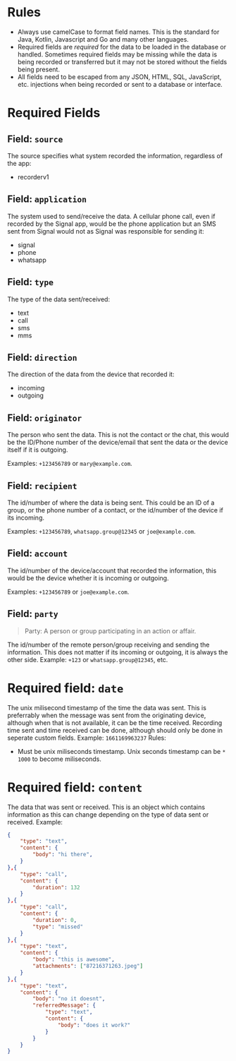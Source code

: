 
# Rules
- Always use camelCase to format field names. This is the standard for Java, Kotlin, Javascript and Go and many other languages.
- Required fields are *required* for the data to be loaded in the database or handled. Sometimes required fields may be missing while the data is being recorded or transferred but it may not be stored without the fields being present.
- All fields need to be escaped from any JSON, HTML, SQL, JavaScript, etc. injections when being recorded or sent to a database or interface.

# Required Fields

## Field: `source`
The source specifies what system recorded the information, regardless of the app:
- recorderv1

## Field: `application`
The system used to send/receive the data. A cellular phone call, even if recorded by the Signal app, would be the phone application but an SMS sent from Signal would not as Signal was responsible for sending it:
- signal
- phone
- whatsapp

## Field: `type`
The type of the data sent/received:
- text
- call
- sms
- mms

## Field: `direction`
The direction of the data from the device that recorded it:
- incoming
- outgoing

## Field: `originator`
The person who sent the data. This is not the contact or the chat, this would be the ID/Phone number of the device/email that sent the data or the device itself if it is outgoing.

Examples: `+123456789` or `mary@example.com`.

## Field: `recipient`
The id/number of where the data is being sent. This could be an ID of a group, or the phone number of a contact, or the id/number of the device if its incoming. 

Examples: `+123456789`, `whatsapp.group@12345` or `joe@example.com`.

## Field: `account`
The id/number of the device/account that recorded the information, this would be the device whether it is incoming or outgoing.

Examples: `+123456789` or `joe@example.com`.

## Field: `party`
> Party: A person or group participating in an action or affair.

The id/number of the remote person/group receiving and sending the information. This does not matter if its incoming or outgoing, it is always the other side.
Example: `+123` or `whatsapp.group@12345`, etc.

# Required field: `date`
The unix milisecond timestamp of the time the data was sent. This is preferrably when the message was sent from the originating device, although when that is not available, it can be the time received. Recording time sent and time received can be done, although should only be done in seperate custom fields.
Example: `1661169963237`
Rules:
- Must be unix miliseconds timestamp. Unix seconds timestamp can be `* 1000` to become miliseconds.

# Required field: `content`
The data that was sent or received. This is an object which contains information as this can change depending on the type of data sent or received.
Example:
```json
{
    "type": "text",
    "content": {
        "body": "hi there",
    }
},{
    "type": "call",
    "content": {
        "duration": 132
    }
},{
    "type": "call",
    "content": {
        "duration": 0,
        "type": "missed"
    }
},{
    "type": "text",
    "content": {
        "body": "this is awesome",
        "attachments": ["87216371263.jpeg"]
    }
},{
    "type": "text",
    "content": {
        "body": "no it doesnt",
        "referredMessage": {
            "type": "text",
            "content": {
                "body": "does it work?"
            }
        }
    }
}
```
